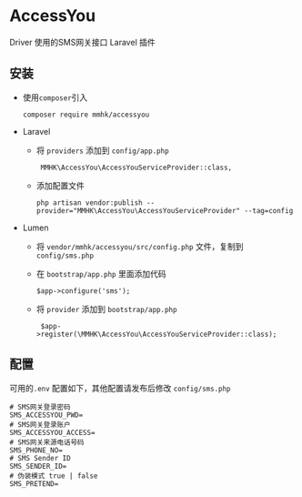 # AccessYou 

Driver 使用的SMS网关接口 Laravel 插件


## 安装

- 使用`composer`引入
  ```
  composer require mmhk/accessyou
  ```
  
- Laravel

    - 将 `providers` 添加到 `config/app.php`
      ```
       MMHK\AccessYou\AccessYouServiceProvider::class,
      ```

    - 添加配置文件

      ```
      php artisan vendor:publish --provider="MMHK\AccessYou\AccessYouServiceProvider" --tag=config
      ```
- Lumen

    - 将 `vendor/mmhk/accessyou/src/config.php` 文件，复制到 `config/sms.php`

    - 在 `bootstrap/app.php` 里面添加代码
        ```
        $app->configure('sms');
        ```

    - 将 `provider` 添加到 `bootstrap/app.php`
      ```
       $app->register(\MMHK\AccessYou\AccessYouServiceProvider::class);
      ```



  
  
## 配置

可用的`.env` 配置如下，其他配置请发布后修改 `config/sms.php`
```
# SMS网关登录密码
SMS_ACCESSYOU_PWD=
# SMS网关登录账户
SMS_ACCESSYOU_ACCESS=
# SMS网关来源电话号码
SMS_PHONE_NO=
# SMS Sender ID
SMS_SENDER_ID=
# 伪装模式 true | false
SMS_PRETEND=
```